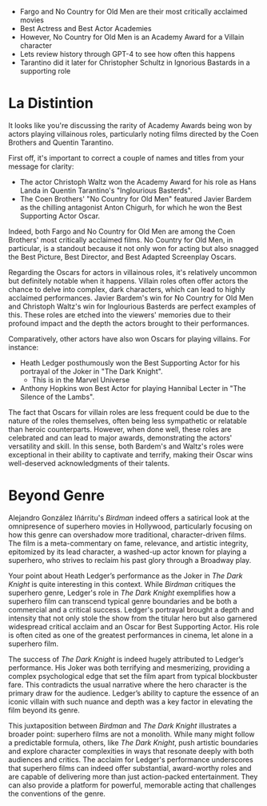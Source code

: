 - Fargo and No Country for Old Men are their most critically acclaimed movies
- Best Actress and Best Actor Academies
- However, No Country for Old Men is an Academy Award for a Villain character
- Lets review history through GPT-4 to see how often this happens
- Tarantino did it later for Christopher Schultz in Ignorious Bastards in a supporting role

# La Distintion

It looks like you're discussing the rarity of Academy Awards being won by actors playing villainous roles, particularly noting films directed by the Coen Brothers and Quentin Tarantino.

First off, it's important to correct a couple of names and titles from your message for clarity:

- The actor Christoph Waltz won the Academy Award for his role as Hans Landa in Quentin Tarantino's "Inglourious Basterds".
- The Coen Brothers' "No Country for Old Men" featured Javier Bardem as the chilling antagonist Anton Chigurh, for which he won the Best Supporting Actor Oscar.

Indeed, both Fargo and No Country for Old Men are among the Coen Brothers' most critically acclaimed films. No Country for Old Men, in particular, is a standout because it not only won for acting but also snagged the Best Picture, Best Director, and Best Adapted Screenplay Oscars.

Regarding the Oscars for actors in villainous roles, it's relatively uncommon but definitely notable when it happens. Villain roles often offer actors the chance to delve into complex, dark characters, which can lead to highly acclaimed performances. Javier Bardem's win for No Country for Old Men and Christoph Waltz's win for Inglourious Basterds are perfect examples of this. These roles are etched into the viewers' memories due to their profound impact and the depth the actors brought to their performances.

Comparatively, other actors have also won Oscars for playing villains. For instance:

- Heath Ledger posthumously won the Best Supporting Actor for his portrayal of the Joker in "The Dark Knight".
   - This is in the Marvel Universe 
- Anthony Hopkins won Best Actor for playing Hannibal Lecter in "The Silence of the Lambs".

The fact that Oscars for villain roles are less frequent could be due to the nature of the roles themselves, often being less sympathetic or relatable than heroic counterparts. However, when done well, these roles are celebrated and can lead to major awards, demonstrating the actors' versatility and skill. In this sense, both Bardem's and Waltz's roles were exceptional in their ability to captivate and terrify, making their Oscar wins well-deserved acknowledgments of their talents.

# Beyond Genre

Alejandro González Iñárritu's *Birdman* indeed offers a satirical look at the omnipresence of superhero movies in Hollywood, particularly focusing on how this genre can overshadow more traditional, character-driven films. The film is a meta-commentary on fame, relevance, and artistic integrity, epitomized by its lead character, a washed-up actor known for playing a superhero, who strives to reclaim his past glory through a Broadway play.

Your point about Heath Ledger’s performance as the Joker in *The Dark Knight* is quite interesting in this context. While *Birdman* critiques the superhero genre, Ledger's role in *The Dark Knight* exemplifies how a superhero film can transcend typical genre boundaries and be both a commercial and a critical success. Ledger's portrayal brought a depth and intensity that not only stole the show from the titular hero but also garnered widespread critical acclaim and an Oscar for Best Supporting Actor. His role is often cited as one of the greatest performances in cinema, let alone in a superhero film.

The success of *The Dark Knight* is indeed hugely attributed to Ledger’s performance. His Joker was both terrifying and mesmerizing, providing a complex psychological edge that set the film apart from typical blockbuster fare. This contradicts the usual narrative where the hero character is the primary draw for the audience. Ledger’s ability to capture the essence of an iconic villain with such nuance and depth was a key factor in elevating the film beyond its genre.

This juxtaposition between *Birdman* and *The Dark Knight* illustrates a broader point: superhero films are not a monolith. While many might follow a predictable formula, others, like *The Dark Knight*, push artistic boundaries and explore character complexities in ways that resonate deeply with both audiences and critics. The acclaim for Ledger's performance underscores that superhero films can indeed offer substantial, award-worthy roles and are capable of delivering more than just action-packed entertainment. They can also provide a platform for powerful, memorable acting that challenges the conventions of the genre.
